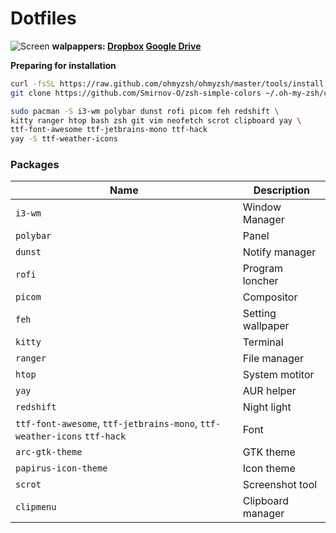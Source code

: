 # Dotfiles
![Screen](https://i.imgur.com/OFEhWem.png)
__walpappers: [Dropbox](https://www.dropbox.com/s/yx7tsplowtyih7f/walpapper.zip?dl=0) [Google Drive](https://drive.google.com/file/d/1PX76sgLygXfo9qhsdN3cCsFuFuNKpM1y/view?usp=sharing)__

**Preparing for installation**
~~~bash
curl -fsSL https://raw.github.com/ohmyzsh/ohmyzsh/master/tools/install.sh) && chsh -s $(which zsh)
git clone https://github.com/Smirnov-O/zsh-simple-colors ~/.oh-my-zsh/custom/themes

sudo pacman -S i3-wm polybar dunst rofi picom feh redshift \
kitty ranger htop bash zsh git vim neofetch scrot clipboard yay \
ttf-font-awesome ttf-jetbrains-mono ttf-hack
yay -S ttf-weather-icons
~~~

### Packages
| Name                                                                     | Description       |
| ------------------------------------------------------------------------ | ----------------- |
| `i3-wm`                                                                  | Window Manager    |
| `polybar`                                                                | Panel             |
| `dunst`                                                                  | Notify manager    |
| `rofi`                                                                   | Program loncher   |
| `picom`                                                                  | Compositor        |
| `feh`                                                                    | Setting wallpaper |
| `kitty`                                                                  | Terminal          |
| `ranger`                                                                 | File manager      |
| `htop`                                                                   | System motitor    |
| `yay`                                                                    | AUR helper        |
| `redshift`                                                               | Night light       |
| `ttf-font-awesome`, `ttf-jetbrains-mono`, `ttf-weather-icons` `ttf-hack` | Font              |
| `arc-gtk-theme`                                                          | GTK theme         |
| `papirus-icon-theme`                                                     | Icon theme        |
| `scrot`                                                                  | Screenshot tool   |
| `clipmenu`                                                               | Clipboard manager |
